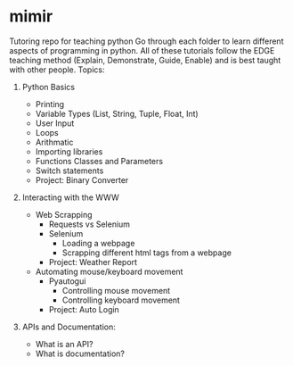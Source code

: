 # mimir
Tutoring repo for teaching python
Go through each folder to learn different aspects of programming in python.
All of these tutorials follow the EDGE teaching method (Explain, Demonstrate, Guide, Enable) and is best taught with other people.
Topics:
1. Python Basics
    * Printing
    * Variable Types (List, String, Tuple, Float, Int)
    * User Input
    * Loops
    * Arithmatic
    * Importing libraries
    * Functions Classes and Parameters
    * Switch statements
    * Project: Binary Converter
    
2. Interacting with the WWW
    * Web Scrapping
        * Requests vs Selenium
        * Selenium
            - Loading a webpage
            - Scrapping different html tags from a webpage
        * Project: Weather Report
    * Automating mouse/keyboard movement
        * Pyautogui
            - Controlling mouse movement
            - Controlling keyboard movement
        * Project: Auto Login
        
3. APIs and Documentation:
    * What is an API?
    * What is documentation?
    
     
